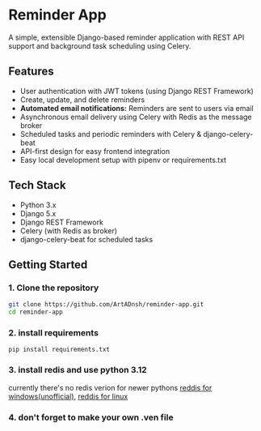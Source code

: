 # Reminder App

A simple, extensible Django-based reminder application with REST API support and background task scheduling using Celery.

## Features

- User authentication with JWT tokens (using Django REST Framework)
- Create, update, and delete reminders
- **Automated email notifications:** Reminders are sent to users via email
- Asynchronous email delivery using Celery with Redis as the message broker
- Scheduled tasks and periodic reminders with Celery & django-celery-beat
- API-first design for easy frontend integration
- Easy local development setup with pipenv or requirements.txt

## Tech Stack

- Python 3.x
- Django 5.x
- Django REST Framework
- Celery (with Redis as broker)
- django-celery-beat for scheduled tasks

## Getting Started

### 1. Clone the repository

```bash
git clone https://github.com/ArtADnsh/reminder-app.git
cd reminder-app
```
### 2. install requirements

```
pip install requirements.txt
```
### 3. install redis and use python 3.12

currently there's no redis verion for newer pythons
[reddis for windows(unofficial)](https://github.com/redis-windows/redis-windows), 
[reddis for linux](https://redis.io/docs/latest/operate/oss_and_stack/install/archive/install-redis/install-redis-on-linux/)
### 4. don't forget to make your own .ven file
